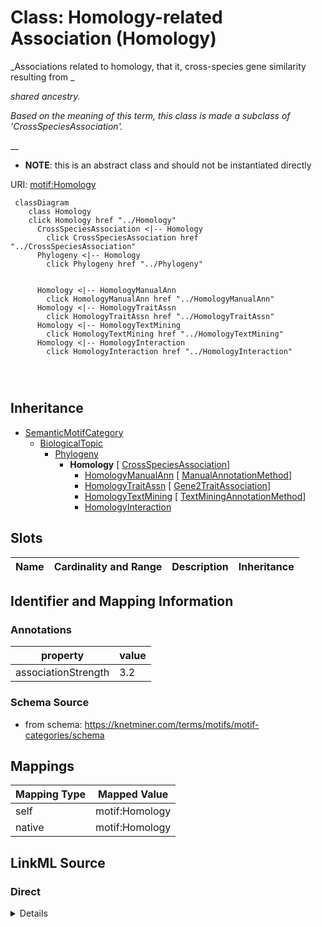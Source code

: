 

# Class: Homology-related Association (Homology) 


_Associations related to homology, that it, cross-species gene similarity resulting from _

_shared ancestry._

_Based on the meaning of this term, this class is made a subclass of 'CrossSpeciesAssociation'._

__




* __NOTE__: this is an abstract class and should not be instantiated directly


URI: [motif:Homology](https://knetminer.com/terms/motifs/motif-categories/Homology)






```mermaid
 classDiagram
    class Homology
    click Homology href "../Homology"
      CrossSpeciesAssociation <|-- Homology
        click CrossSpeciesAssociation href "../CrossSpeciesAssociation"
      Phylogeny <|-- Homology
        click Phylogeny href "../Phylogeny"
      

      Homology <|-- HomologyManualAnn
        click HomologyManualAnn href "../HomologyManualAnn"
      Homology <|-- HomologyTraitAssn
        click HomologyTraitAssn href "../HomologyTraitAssn"
      Homology <|-- HomologyTextMining
        click HomologyTextMining href "../HomologyTextMining"
      Homology <|-- HomologyInteraction
        click HomologyInteraction href "../HomologyInteraction"
      
      
      
```





## Inheritance
* [SemanticMotifCategory](SemanticMotifCategory.md)
    * [BiologicalTopic](BiologicalTopic.md)
        * [Phylogeny](Phylogeny.md)
            * **Homology** [ [CrossSpeciesAssociation](CrossSpeciesAssociation.md)]
                * [HomologyManualAnn](HomologyManualAnn.md) [ [ManualAnnotationMethod](ManualAnnotationMethod.md)]
                * [HomologyTraitAssn](HomologyTraitAssn.md) [ [Gene2TraitAssociation](Gene2TraitAssociation.md)]
                * [HomologyTextMining](HomologyTextMining.md) [ [TextMiningAnnotationMethod](TextMiningAnnotationMethod.md)]
                * [HomologyInteraction](HomologyInteraction.md)



## Slots

| Name | Cardinality and Range | Description | Inheritance |
| ---  | --- | --- | --- |









## Identifier and Mapping Information





### Annotations

| property | value |
| --- | --- |
| associationStrength | 3.2 |




### Schema Source


* from schema: https://knetminer.com/terms/motifs/motif-categories/schema




## Mappings

| Mapping Type | Mapped Value |
| ---  | ---  |
| self | motif:Homology |
| native | motif:Homology |







## LinkML Source

<!-- TODO: investigate https://stackoverflow.com/questions/37606292/how-to-create-tabbed-code-blocks-in-mkdocs-or-sphinx -->

### Direct

<details>
```yaml
name: Homology
annotations:
  associationStrength:
    tag: associationStrength
    value: 3.2
description: "Associations related to homology, that it, cross-species gene similarity\
  \ resulting from \nshared ancestry.\nBased on the meaning of this term, this class\
  \ is made a subclass of 'CrossSpeciesAssociation'.\n"
title: Homology-related Association
from_schema: https://knetminer.com/terms/motifs/motif-categories/schema
is_a: Phylogeny
abstract: true
mixins:
- CrossSpeciesAssociation

```
</details>

### Induced

<details>
```yaml
name: Homology
annotations:
  associationStrength:
    tag: associationStrength
    value: 3.2
description: "Associations related to homology, that it, cross-species gene similarity\
  \ resulting from \nshared ancestry.\nBased on the meaning of this term, this class\
  \ is made a subclass of 'CrossSpeciesAssociation'.\n"
title: Homology-related Association
from_schema: https://knetminer.com/terms/motifs/motif-categories/schema
is_a: Phylogeny
abstract: true
mixins:
- CrossSpeciesAssociation

```
</details>